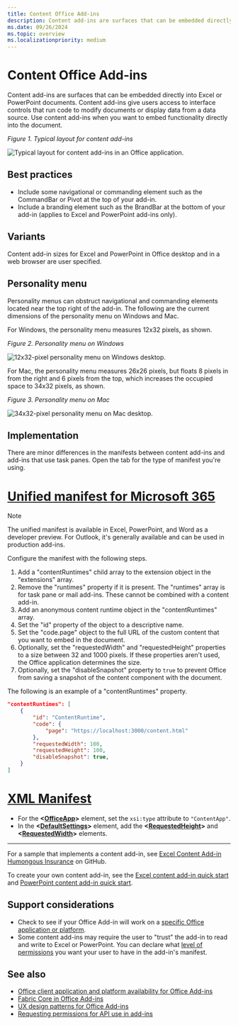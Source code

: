 ```yaml
---
title: Content Office Add-ins
description: Content add-ins are surfaces that can be embedded directly into Excel or PowerPoint documents that give users access to interface controls that run code to modify documents or display data from a data source.
ms.date: 09/26/2024
ms.topic: overview
ms.localizationpriority: medium
---
```


# Content Office Add-ins

Content add-ins are surfaces that can be embedded directly into Excel or PowerPoint documents. Content add-ins give users access to interface controls that run code to modify documents or display data from a data source. Use content add-ins when you want to embed functionality directly into the document.  

*Figure 1. Typical layout for content add-ins*

![Typical layout for content add-ins in an Office application.](../images/overview-with-app-content.png)

## Best practices

- Include some navigational or commanding element such as the CommandBar or Pivot at the top of your add-in.
- Include a branding element such as the BrandBar at the bottom of your add-in (applies to Excel and PowerPoint add-ins only).

## Variants

Content add-in sizes for Excel and PowerPoint in Office desktop and in a web browser are user specified.

## Personality menu

Personality menus can obstruct navigational and commanding elements located near the top right of the add-in. The following are the current dimensions of the personality menu on Windows and Mac.

For Windows, the personality menu measures 12x32 pixels, as shown.

*Figure 2. Personality menu on Windows*

![12x32-pixel personality menu on Windows desktop.](../images/personality-menu-win.png)

For Mac, the personality menu measures 26x26 pixels, but floats 8 pixels in from the right and 6 pixels from the top, which increases the occupied space to 34x32 pixels, as shown.

*Figure 3. Personality menu on Mac*

![34x32-pixel personality menu on Mac desktop.](../images/personality-menu-mac.png)

## Implementation

There are minor differences in the manifests between content add-ins and add-ins that use task panes. Open the tab for the type of manifest you're using.

# [Unified manifest for Microsoft 365](#tab/jsonmanifest)

> [!NOTE]
> The unified manifest is available in Excel, PowerPoint, and Word as a developer preview. For Outlook, it's generally available and can be used in production add-ins. 

Configure the manifest with the following steps.

1. Add a "contentRuntimes" child array to the extension object in the "extensions" array.
1. Remove the "runtimes" property if it is present. The "runtimes" array is for task pane or mail add-ins. These cannot be combined with a content add-in.
1. Add an anonymous content runtime object in the "contentRuntimes" array.
1. Set the "id" property of the object to a descriptive name.
1. Set the "code.page" object to the full URL of the custom content that you want to embed in the document.
1. Optionally, set the "requestedWidth" and "requestedHeight" properties to a size between 32 and 1000 pixels. If these properties aren't used, the Office application determines the size.
1. Optionally, set the "disableSnapshot" property to `true` to prevent Office from saving a snapshot of the content component with the document. 

The following is an example of a "contentRuntimes" property.

```json
"contentRuntimes": [
    {
        "id": "ContentRuntime",
        "code": {
            "page": "https://localhost:3000/content.html"
        },
        "requestedWidth": 100,
        "requestedHeight": 100,
        "disableSnapshot": true,
    }
]
```

# [XML Manifest](#tab/xmlmanifest)

- For the **\<[OfficeApp](/javascript/api/manifest/officeapp)\>** element, set the `xsi:type` attribute to `"ContentApp"`.
- In the **\<[DefaultSettings](/javascript/api/manifest/defaultsettings)\>** element, add the **\<[RequestedHeight](/javascript/api/manifest/requestedheight)\>** and  **\<[RequestedWidth](/javascript/api/manifest/requestedwidth)\>** elements.

---

For a sample that implements a content add-in, see [Excel Content Add-in Humongous Insurance](https://github.com/OfficeDev/Excel-Content-Add-in-Humongous-Insurance) on GitHub.

To create your own content add-in, see the [Excel content add-in quick start](../quickstarts/excel-quickstart-content.md) and [PowerPoint content add-in quick start](../quickstarts/powerpoint-quickstart-content.md).

## Support considerations

- Check to see if your Office Add-in will work on a [specific Office application or platform](/javascript/api/requirement-sets).
- Some content add-ins may require the user to "trust" the add-in to read and write to Excel or PowerPoint. You can declare what [level of permissions](../develop/requesting-permissions-for-api-use-in-content-and-task-pane-add-ins.md) you want your user to have in the add-in's manifest.  

## See also

- [Office client application and platform availability for Office Add-ins](/javascript/api/requirement-sets)
- [Fabric Core in Office Add-ins](fabric-core.md)
- [UX design patterns for Office Add-ins](../design/ux-design-pattern-templates.md)
- [Requesting permissions for API use in add-ins](../develop/requesting-permissions-for-api-use-in-content-and-task-pane-add-ins.md)
